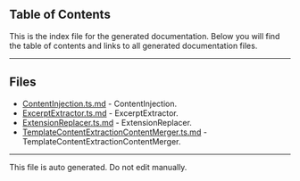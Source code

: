 ## Table of Contents

This is the index file for the generated documentation. Below you will find the table of contents and links to all generated documentation files.

---


## Files

- [ContentInjection.ts.md](ContentInjection.ts.md) - ContentInjection.
- [ExcerptExtractor.ts.md](ExcerptExtractor.ts.md) - ExcerptExtractor.
- [ExtensionReplacer.ts.md](ExtensionReplacer.ts.md) - ExtensionReplacer.
- [TemplateContentExtractionContentMerger.ts.md](TemplateContentExtractionContentMerger.ts.md) - TemplateContentExtractionContentMerger.



---

This file is auto generated. Do not edit manually.
